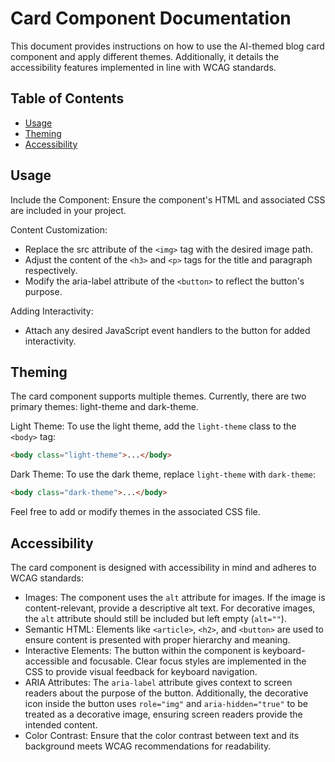 # Card Component Documentation

This document provides instructions on how to use the AI-themed blog card component and apply different themes. Additionally, it details the accessibility features implemented in line with WCAG standards.

## Table of Contents
- [Usage](#usage)
- [Theming](#theming)
- [Accessibility](#accessibility)

## Usage
Include the Component: Ensure the component's HTML and associated CSS are included in your project.

Content Customization:
- Replace the src attribute of the `<img>` tag with the desired image path.
- Adjust the content of the `<h3>` and `<p>` tags for the title and paragraph respectively.
- Modify the aria-label attribute of the `<button>` to reflect the button's purpose.

Adding Interactivity:
- Attach any desired JavaScript event handlers to the button for added interactivity.

## Theming
The card component supports multiple themes. Currently, there are two primary themes: light-theme and dark-theme.

Light Theme: To use the light theme, add the `light-theme` class to the `<body>` tag:

```html
<body class="light-theme">...</body>
```

Dark Theme: To use the dark theme, replace `light-theme` with `dark-theme`:

```html
<body class="dark-theme">...</body>
```

Feel free to add or modify themes in the associated CSS file.

## Accessibility
The card component is designed with accessibility in mind and adheres to WCAG standards:

- Images: The component uses the `alt` attribute for images. If the image is content-relevant, provide a descriptive alt text. For decorative images, the `alt` attribute should still be included but left empty (`alt=""`).
- Semantic HTML: Elements like `<article>`, `<h2>`, and `<button>` are used to ensure content is presented with proper hierarchy and meaning.
- Interactive Elements: The button within the component is keyboard-accessible and focusable. Clear focus styles are implemented in the CSS to provide visual feedback for keyboard navigation.
- ARIA Attributes: The `aria-label` attribute gives context to screen readers about the purpose of the button. Additionally, the decorative icon inside the button uses `role="img"` and `aria-hidden="true"` to be treated as a decorative image, ensuring screen readers provide the intended content.
- Color Contrast: Ensure that the color contrast between text and its background meets WCAG recommendations for readability.

